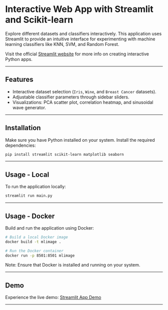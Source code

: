 # Interactive Web App with Streamlit and Scikit-learn

Explore different datasets and classifiers interactively. This application uses Streamlit to provide an intuitive interface for experimenting with machine learning classifiers like KNN, SVM, and Random Forest.

Visit the official [Streamlit website](https://www.streamlit.io/) for more info on creating interactive Python apps.

---

## Features
- Interactive dataset selection (`Iris`, `Wine`, and `Breast Cancer` datasets).
- Adjustable classifier parameters through sidebar sliders.
- Visualizations: PCA scatter plot, correlation heatmap, and sinusoidal wave generator.

---

## Installation
Make sure you have Python installed on your system. Install the required dependencies:
```bash
pip install streamlit scikit-learn matplotlib seaborn
```

---

## Usage - Local
To run the application locally:
```bash
streamlit run main.py
```

---

## Usage - Docker
Build and run the application using Docker:
```bash
# Build a local Docker image
docker build -t mlimage .

# Run the Docker container
docker run -p 8501:8501 mlimage
```

Note: Ensure that Docker is installed and running on your system.

---

## Demo
Experience the live demo:
[Streamlit App Demo](https://ai-classifier-lab-fz4fbdwdpmkibarzcmldpb.streamlit.app/)


---
